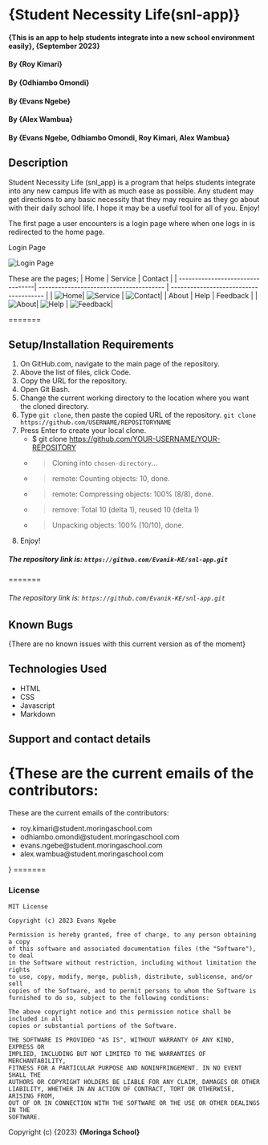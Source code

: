# {Student Necessity Life(snl-app)}
#### {This is an app to help students integrate into a new school environment easily}, {September 2023}
#### By **{Roy Kimari}**
#### By **{Odhiambo Omondi}**
#### By **{Evans Ngebe}**
#### By **{Alex Wambua}**
#### By **{Evans Ngebe, Odhiambo Omondi, Roy Kimari, Alex Wambua}**


## Description
Student Necessity Life (snl_app) is a program that helps students integrate into any new campus life with as much ease as possible. Any student may get directions to any basic necessity that they may require as they go about with their daily school life. I hope it may be a useful tool for all of you. Enjoy!


The first page a user encounters is a login page where when one logs in is redirected to the home page.

Login Page

![Login Page](Screenshots/login.PNG)

These are the pages;
| Home | Service | Contact |
| ---------------------------------| --------------------------------------- | -------------------------------------- |
| ![Home](Screenshots/home.PNG)| ![Service](Screenshots/service.PNG) | ![Contact](Screenshots/contact.png)|
| About | Help | Feedback |
| ![About](Screenshots/about-pg.png)| ![Help](Screenshots/help.png) | ![Feedback](Screenshots/feedback.png)|

=======

## Setup/Installation Requirements
1. On GitHub.com, navigate to the main page of the repository.
2. Above the list of files, click  Code.
3. Copy the URL for the repository.
4. Open Git Bash.
5. Change the current working directory to the location where you want the cloned directory.
6. Type ```git clone```, then paste the copied URL of the repository.
```git clone https://github.com/USERNAME/REPOSITORYNAME```
7. Press Enter to create your local clone.
    * $ git clone https://github.com/YOUR-USERNAME/YOUR-REPOSITORY  
    * > Cloning into `chosen-directory`...  
    * > remote: Counting objects: 10, done.  
    * > remote: Compressing objects: 100% (8/8), done.  
    * > remove: Total 10 (delta 1), reused 10 (delta 1)  
    * > Unpacking objects: 100% (10/10), done.
8. Enjoy!


##### The repository link is: ```https://github.com/Evanik-KE/snl-app.git```
=======
###### The repository link is: ```https://github.com/Evanik-KE/snl-app.git```


## Known Bugs
{There are no known issues with this current version as of the moment}

## Technologies Used
 * HTML
 * CSS
 * Javascript
 * Markdown

## Support and contact details

{These are the current emails of the contributors:
=======
These are the current emails of the contributors:

<ul>
<li>roy.kimari@student.moringaschool.com</li>
<li>odhiambo.omondi@student.moringaschool.com</li>
<li>evans.ngebe@student.moringaschool.com</li>
<li>alex.wambua@student.moringaschool.com</li>

</ul>}
=======
</ul>


### License
```
MIT License

Copyright (c) 2023 Evans Ngebe

Permission is hereby granted, free of charge, to any person obtaining a copy
of this software and associated documentation files (the "Software"), to deal
in the Software without restriction, including without limitation the rights
to use, copy, modify, merge, publish, distribute, sublicense, and/or sell
copies of the Software, and to permit persons to whom the Software is
furnished to do so, subject to the following conditions:

The above copyright notice and this permission notice shall be included in all
copies or substantial portions of the Software.

THE SOFTWARE IS PROVIDED "AS IS", WITHOUT WARRANTY OF ANY KIND, EXPRESS OR
IMPLIED, INCLUDING BUT NOT LIMITED TO THE WARRANTIES OF MERCHANTABILITY,
FITNESS FOR A PARTICULAR PURPOSE AND NONINFRINGEMENT. IN NO EVENT SHALL THE
AUTHORS OR COPYRIGHT HOLDERS BE LIABLE FOR ANY CLAIM, DAMAGES OR OTHER
LIABILITY, WHETHER IN AN ACTION OF CONTRACT, TORT OR OTHERWISE, ARISING FROM,
OUT OF OR IN CONNECTION WITH THE SOFTWARE OR THE USE OR OTHER DEALINGS IN THE
SOFTWARE.
```


Copyright (c) {2023} **{Moringa School}**

